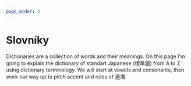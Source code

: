 ```yaml
---
page_order: 5
---
```


# Slovníky

Dictionaries are a collection of words and their meanings. On this page I'm going to explain the dictionary of standart Japanese (標準語) from A to Z using dictionary terminology. We will start at vowels and consonants, then work our way up to pitch accent and rules of 連濁.

